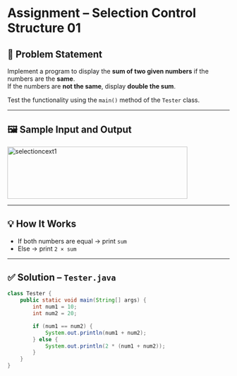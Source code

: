 # Assignment – Selection Control Structure 01

## 📝 Problem Statement

Implement a program to display the **sum of two given numbers** if the numbers are the **same**.  
If the numbers are **not the same**, display **double the sum**.

Test the functionality using the `main()` method of the `Tester` class.

---

## 🖼️ Sample Input and Output

<img width="408" height="118" alt="selectioncext1" src="https://github.com/user-attachments/assets/edbb44f9-ac4c-4b4f-90f8-a24a9d046b7d" />

---

## 💡 How It Works

- If both numbers are equal → print `sum`  
- Else → print `2 × sum`

---

## ✅ Solution – `Tester.java`

```java
class Tester {
    public static void main(String[] args) {
        int num1 = 10;
        int num2 = 20;

        if (num1 == num2) {
            System.out.println(num1 + num2);
        } else {
            System.out.println(2 * (num1 + num2));
        }
    }
}
